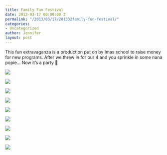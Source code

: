 ```yaml
---
title: Family Fun Festival
date: 2013-03-17 00:00:00 Z
permalink: "/2013/03/17/201332family-fun-festival/"
categories:
- Uncategorized
author: Jennifer
layout: post
---
```


This fun extravaganza is a production put on by Imas school to raise money for new programs. After we threw in for our 4 and you sprinkle in some nana popie&#8230; Now it&#8217;s a party 🙂</p>

<div class="image-gallery-wrapper">
  <p>
    <img src="/assets/images/Family-Fun-Festival/2013-03-02+10.43.19.jpg" />
  </p>

  <p>
    <img src="/assets/images/Family-Fun-Festival/2013-03-02+10.43.15.jpg" />
  </p>

  <p>
    <img src="/assets/images/Family-Fun-Festival/2013-03-02+10.39.07.jpg" />
  </p>

  <p>
    <img src="/assets/images/Family-Fun-Festival/2013-03-02+10.34.29.jpg" />
  </p>

  <p>
    <img src="/assets/images/Family-Fun-Festival/2013-03-02+10.28.09.jpg" />
  </p>

  <p>
    <img src="/assets/images/Family-Fun-Festival/2013-03-02+10.33.32.jpg" />
  </p>

  <p>
    <img src="/assets/images/Family-Fun-Festival/2013-03-02+10.28.13.jpg" />
  </p>

  <p>
    <img src="/assets/images/Family-Fun-Festival/2013-03-02+10.31.38.jpg" />
  </p>

  <p>
    <img src="/assets/images/Family-Fun-Festival/2013-03-02+10.31.49.jpg" />
  </p>
</div>
